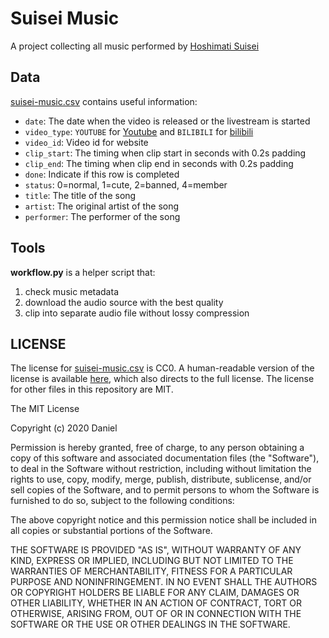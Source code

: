# Suisei Music

A project collecting all music performed by [Hoshimati Suisei](https://www.hololive.tv/portfolio/items/345947)

## Data

[suisei-music.csv](suisei-music.csv) contains useful information:

- `date`: The date when the video is released or the livestream is started
- `video_type`: `YOUTUBE` for [Youtube](https://www.youtube.com/) and `BILIBILI` for [bilibili](https://www.bilibili.com/)
- `video_id`: Video id for website
- `clip_start`: The timing when clip start in seconds with 0.2s padding
- `clip_end`: The timing when clip end in seconds with 0.2s padding
- `done`: Indicate if this row is completed
- `status`: 0=normal, 1=cute, 2=banned, 4=member
- `title`: The title of the song
- `artist`: The original artist of the song
- `performer`: The performer of the song

## Tools

**workflow.py** is a helper script that:

1. check music metadata
2. download the audio source with the best quality
3. clip into separate audio file without lossy compression

## LICENSE

The license for [suisei-music.csv](suisei-music.csv) is CC0. A human-readable version of the license is available [here](https://creativecommons.org/publicdomain/zero/1.0/), which also directs to the full license. The license for other files in this repository are MIT.

The MIT License

Copyright (c) 2020 Daniel

Permission is hereby granted, free of charge, to any person obtaining a copy
of this software and associated documentation files (the "Software"), to deal
in the Software without restriction, including without limitation the rights
to use, copy, modify, merge, publish, distribute, sublicense, and/or sell
copies of the Software, and to permit persons to whom the Software is
furnished to do so, subject to the following conditions:

The above copyright notice and this permission notice shall be included in
all copies or substantial portions of the Software.

THE SOFTWARE IS PROVIDED "AS IS", WITHOUT WARRANTY OF ANY KIND, EXPRESS OR
IMPLIED, INCLUDING BUT NOT LIMITED TO THE WARRANTIES OF MERCHANTABILITY,
FITNESS FOR A PARTICULAR PURPOSE AND NONINFRINGEMENT. IN NO EVENT SHALL THE
AUTHORS OR COPYRIGHT HOLDERS BE LIABLE FOR ANY CLAIM, DAMAGES OR OTHER
LIABILITY, WHETHER IN AN ACTION OF CONTRACT, TORT OR OTHERWISE, ARISING FROM,
OUT OF OR IN CONNECTION WITH THE SOFTWARE OR THE USE OR OTHER DEALINGS IN
THE SOFTWARE.
